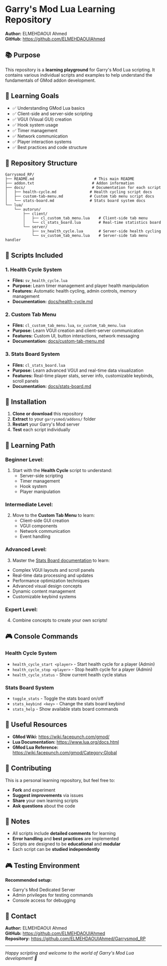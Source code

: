 # Garry's Mod Lua Learning Repository

**Author:** ELMEHDAOUI Ahmed  
**GitHub:** https://github.com/ELMEHDAOUIAhmed

## 📚 Purpose

This repository is a **learning playground** for Garry's Mod Lua scripting. It contains various individual scripts and examples to help understand the fundamentals of GMod addon development.

## 🎯 Learning Goals

- ✅ Understanding GMod Lua basics
- ✅ Client-side and server-side scripting
- ✅ VGUI (Visual GUI) creation
- ✅ Hook system usage
- ✅ Timer management
- ✅ Network communication
- ✅ Player interaction systems
- ✅ Best practices and code structure

## 📁 Repository Structure

```
Garrysmod_RP/
├── README.md                           # This main README
├── addon.txt                          # Addon information
├── docs/                              # Documentation for each script
│   ├── health-cycle.md               # Health cycling script docs
│   ├── custom-tab-menu.md            # Custom tab menu script docs
│   └── stats-board.md                # Stats board system docs
└── lua/
    └── autorun/
        ├── client/
        │   ├── cl_custom_tab_menu.lua    # Client-side tab menu
        │   └── cl_stats_board.lua        # Real-time statistics board
        └── server/
            ├── sv_health_cycle.lua       # Server-side health cycling
            └── sv_custom_tab_menu.lua    # Server-side tab menu handler
```

## 🔧 Scripts Included

### 1. **Health Cycle System**
- **Files:** `sv_health_cycle.lua`
- **Purpose:** Learn timer management and player health manipulation
- **Features:** Automatic health cycling, admin controls, memory management
- **Documentation:** [docs/health-cycle.md](docs/health-cycle.md)

### 2. **Custom Tab Menu**
- **Files:** `cl_custom_tab_menu.lua`, `sv_custom_tab_menu.lua`
- **Purpose:** Learn VGUI creation and client-server communication
- **Features:** Custom UI, button interactions, network messaging
- **Documentation:** [docs/custom-tab-menu.md](docs/custom-tab-menu.md)

### 3. **Stats Board System**
- **Files:** `cl_stats_board.lua`
- **Purpose:** Learn advanced VGUI and real-time data visualization
- **Features:** Real-time player stats, server info, customizable keybinds, scroll panels
- **Documentation:** [docs/stats-board.md](docs/stats-board.md)

## 🚀 Installation

1. **Clone or download** this repository
2. **Extract** to your `garrysmod/addons/` folder
3. **Restart** your Garry's Mod server
4. **Test** each script individually

## 📖 Learning Path

### **Beginner Level:**
1. Start with the **Health Cycle** script to understand:
   - Server-side scripting
   - Timer management
   - Hook system
   - Player manipulation

### **Intermediate Level:**
2. Move to the **Custom Tab Menu** to learn:
   - Client-side GUI creation
   - VGUI components
   - Network communication
   - Event handling

### **Advanced Level:**
3. Master the [Stats Board documentation](docs/stats-board.md) to learn:
- Complex VGUI layouts and scroll panels
- Real-time data processing and updates
- Performance optimization techniques
- Advanced visual design concepts
- Dynamic content management
- Customizable keybind systems

### **Expert Level:**
4. Combine concepts to create your own scripts!

## 🎮 Console Commands

### Health Cycle System
- `health_cycle_start <player>` - Start health cycle for a player (Admin)
- `health_cycle_stop <player>` - Stop health cycle for a player (Admin)
- `health_cycle_status` - Show current health cycle status

### Stats Board System
- `toggle_stats` - Toggle the stats board on/off
- `stats_keybind <key>` - Change the stats board keybind
- `stats_help` - Show available stats board commands

## 🔗 Useful Resources

- **GMod Wiki:** https://wiki.facepunch.com/gmod/
- **Lua Documentation:** https://www.lua.org/docs.html
- **GMod Lua Reference:** https://wiki.facepunch.com/gmod/Category:Global

## 🤝 Contributing

This is a personal learning repository, but feel free to:
- **Fork** and experiment
- **Suggest improvements** via issues
- **Share** your own learning scripts
- **Ask questions** about the code

## 📝 Notes

- All scripts include **detailed comments** for learning
- **Error handling** and **best practices** are implemented
- Scripts are designed to be **educational** and **modular**
- Each script can be **studied independently**

## 🎮 Testing Environment

**Recommended setup:**
- Garry's Mod Dedicated Server
- Admin privileges for testing commands
- Console access for debugging

## 📧 Contact

**Author:** ELMEHDAOUI Ahmed  
**GitHub:** https://github.com/ELMEHDAOUIAhmed  
**Repository:** https://github.com/ELMEHDAOUIAhmed/Garrysmod_RP

---

*Happy scripting and welcome to the world of Garry's Mod Lua development! 🎉*

